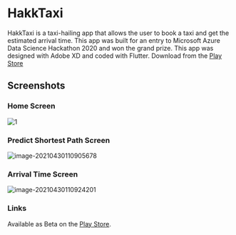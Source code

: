# HakkTaxi

HakkTaxi is a taxi-hailing app that allows the user to book a taxi and get the estimated arrival time. This app was built for an entry to Microsoft Azure Data Science Hackathon 2020 and won the grand prize. This app was designed with Adobe XD and coded with Flutter. Download from the [Play Store](https://play.google.com/store/apps/details?id=hakk.ai.grabApp&hl=en)

## Screenshots

### Home Screen

![1](./screenshots&stack/resizedScreens/1.png)

### Predict Shortest Path Screen

![image-20210430110905678](./screenshots&stack/resizedScreens/selectBook.png)



### Arrival Time Screen

![image-20210430110924201](./screenshots&stack/resizedScreens/3.png)

### Links 

Available as Beta on the [Play Store](https://play.google.com/store/apps/details?id=hakk.ai.grabApp&hl=en%5C).
